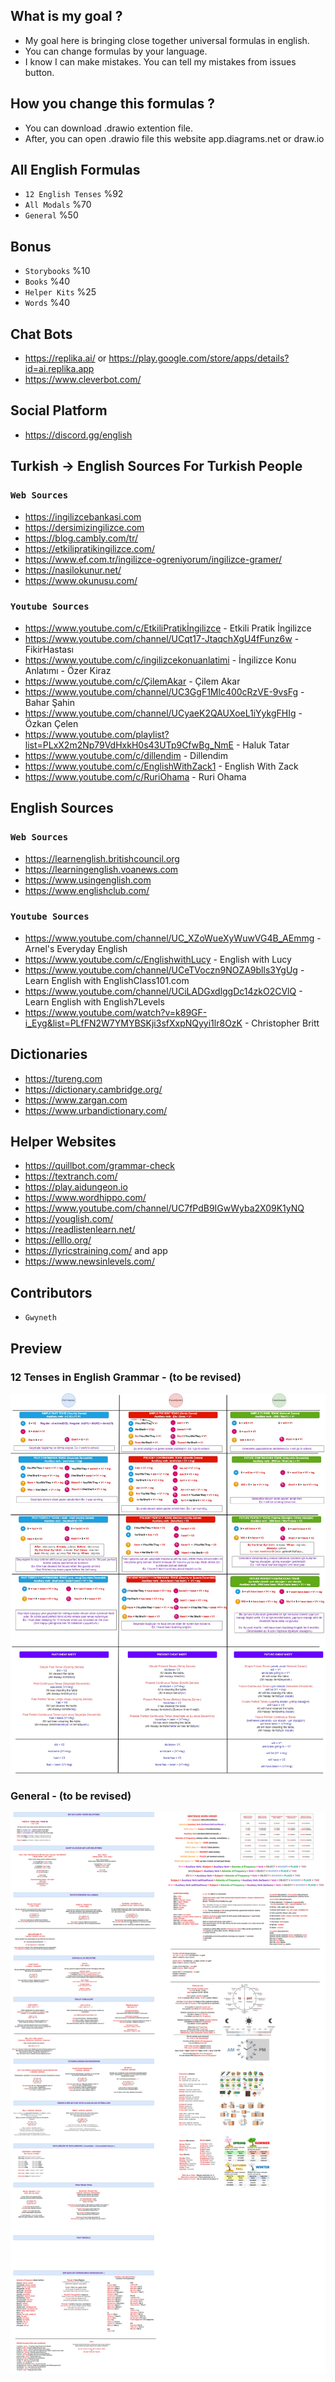 ## What is my goal ?
- My goal here is bringing close together universal formulas in english.
- You can change formulas by your language.
- I know I can make mistakes. You can tell my mistakes from issues button.

## How you change this formulas ?
- You can download .drawio extention file.
- After, you can open .drawio file this website app.diagrams.net or draw.io

## All English Formulas
- `12 English Tenses` %92
- `All Modals` %70
- `General` %50

## Bonus
- `Storybooks` %10
- `Books` %40
- `Helper Kits` %25
- `Words` %40

## Chat Bots
- https://replika.ai/ or https://play.google.com/store/apps/details?id=ai.replika.app
- https://www.cleverbot.com/

## Social Platform
- https://discord.gg/english

## Turkish -> English Sources For Turkish People

### `Web Sources`
- https://ingilizcebankasi.com
- https://dersimizingilizce.com
- https://blog.cambly.com/tr/
- https://etkilipratikingilizce.com/
- https://www.ef.com.tr/ingilizce-ogreniyorum/ingilizce-gramer/
- https://nasilokunur.net/
- https://www.okunusu.com/

### `Youtube Sources`
- https://www.youtube.com/c/EtkiliPratikİngilizce - Etkili Pratik İngilizce
- https://www.youtube.com/channel/UCqt17-JtaqchXgU4fFunz6w - FikirHastası
- https://www.youtube.com/c/ingilizcekonuanlatimi - İngilizce Konu Anlatımı - Özer Kiraz
- https://www.youtube.com/c/ÇilemAkar - Çilem Akar
- https://www.youtube.com/channel/UC3GgF1Mlc400cRzVE-9vsFg - Bahar Şahin
- https://www.youtube.com/channel/UCyaeK2QAUXoeL1iYykgFHIg - Özkan Çelen
- https://www.youtube.com/playlist?list=PLxX2m2Np79VdHxkH0s43UTp9CfwBg_NmE - Haluk Tatar
- https://www.youtube.com/c/dillendim - Dillendim
- https://www.youtube.com/c/EnglishWithZack1 - English With Zack
- https://www.youtube.com/c/RuriOhama - Ruri Ohama

## English Sources

### `Web Sources`
- https://learnenglish.britishcouncil.org
- https://learningenglish.voanews.com
- https://www.usingenglish.com
- https://www.englishclub.com/

### `Youtube Sources`
- https://www.youtube.com/channel/UC_XZoWueXyWuwVG4B_AEmmg - Arnel's Everyday English
- https://www.youtube.com/c/EnglishwithLucy - English with Lucy
- https://www.youtube.com/channel/UCeTVoczn9NOZA9blls3YgUg - Learn English with EnglishClass101.com
- https://www.youtube.com/channel/UCiLADGxdlggDc14zkO2CVlQ - Learn English with English7Levels
- https://www.youtube.com/watch?v=k89GF-i_Eyg&list=PLfFN2W7YMYBSKji3sfXxpNQyyi1lr8OzK - Christopher Britt

## Dictionaries
- https://tureng.com
- https://dictionary.cambridge.org/
- https://www.zargan.com
- https://www.urbandictionary.com/

## Helper Websites
- https://quillbot.com/grammar-check
- https://textranch.com/
- https://play.aidungeon.io
- https://www.wordhippo.com/
- https://www.youtube.com/channel/UC7fPdB9IGwWyba2X09K1yNQ
- https://youglish.com/
- https://readlistenlearn.net/
- https://elllo.org/
- https://lyricstraining.com/ and app 
- https://www.newsinlevels.com/

## Contributors
- `Gwyneth`

## Preview

### 12 Tenses in English Grammar - (to be revised) 
![12tenses](outputs/12-english-tenses-formula.jpg)

### General - (to be revised)
![general](outputs/general.jpg)